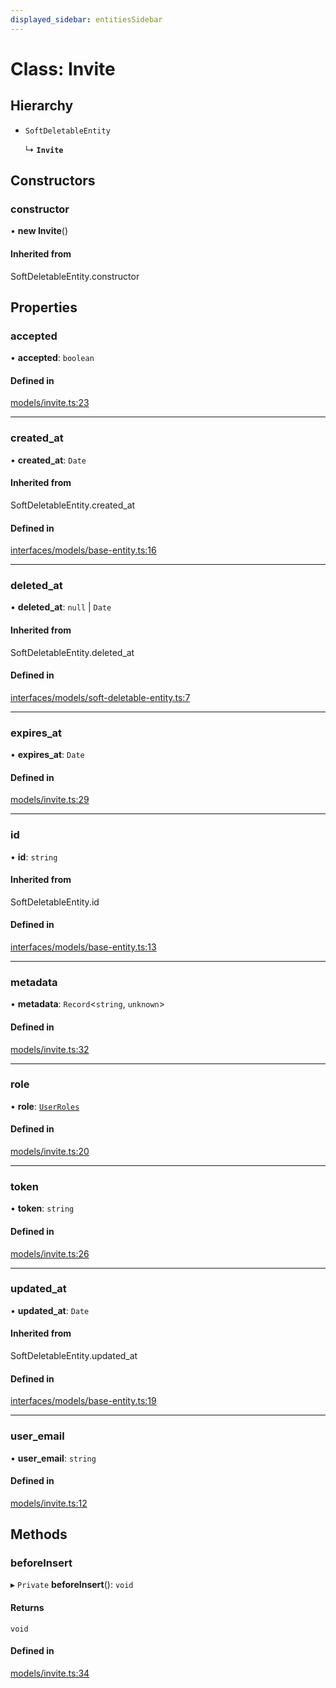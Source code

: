 ```yaml
---
displayed_sidebar: entitiesSidebar
---
```


# Class: Invite

## Hierarchy

- `SoftDeletableEntity`

  ↳ **`Invite`**

## Constructors

### constructor

• **new Invite**()

#### Inherited from

SoftDeletableEntity.constructor

## Properties

### accepted

• **accepted**: `boolean`

#### Defined in

[models/invite.ts:23](https://github.com/fairhopeweb/medusa/blob/c105c046/packages/medusa/src/models/invite.ts#L23)

___

### created\_at

• **created\_at**: `Date`

#### Inherited from

SoftDeletableEntity.created\_at

#### Defined in

[interfaces/models/base-entity.ts:16](https://github.com/fairhopeweb/medusa/blob/c105c046/packages/medusa/src/interfaces/models/base-entity.ts#L16)

___

### deleted\_at

• **deleted\_at**: ``null`` \| `Date`

#### Inherited from

SoftDeletableEntity.deleted\_at

#### Defined in

[interfaces/models/soft-deletable-entity.ts:7](https://github.com/fairhopeweb/medusa/blob/c105c046/packages/medusa/src/interfaces/models/soft-deletable-entity.ts#L7)

___

### expires\_at

• **expires\_at**: `Date`

#### Defined in

[models/invite.ts:29](https://github.com/fairhopeweb/medusa/blob/c105c046/packages/medusa/src/models/invite.ts#L29)

___

### id

• **id**: `string`

#### Inherited from

SoftDeletableEntity.id

#### Defined in

[interfaces/models/base-entity.ts:13](https://github.com/fairhopeweb/medusa/blob/c105c046/packages/medusa/src/interfaces/models/base-entity.ts#L13)

___

### metadata

• **metadata**: `Record`<`string`, `unknown`\>

#### Defined in

[models/invite.ts:32](https://github.com/fairhopeweb/medusa/blob/c105c046/packages/medusa/src/models/invite.ts#L32)

___

### role

• **role**: [`UserRoles`](../enums/UserRoles.md)

#### Defined in

[models/invite.ts:20](https://github.com/fairhopeweb/medusa/blob/c105c046/packages/medusa/src/models/invite.ts#L20)

___

### token

• **token**: `string`

#### Defined in

[models/invite.ts:26](https://github.com/fairhopeweb/medusa/blob/c105c046/packages/medusa/src/models/invite.ts#L26)

___

### updated\_at

• **updated\_at**: `Date`

#### Inherited from

SoftDeletableEntity.updated\_at

#### Defined in

[interfaces/models/base-entity.ts:19](https://github.com/fairhopeweb/medusa/blob/c105c046/packages/medusa/src/interfaces/models/base-entity.ts#L19)

___

### user\_email

• **user\_email**: `string`

#### Defined in

[models/invite.ts:12](https://github.com/fairhopeweb/medusa/blob/c105c046/packages/medusa/src/models/invite.ts#L12)

## Methods

### beforeInsert

▸ `Private` **beforeInsert**(): `void`

#### Returns

`void`

#### Defined in

[models/invite.ts:34](https://github.com/fairhopeweb/medusa/blob/c105c046/packages/medusa/src/models/invite.ts#L34)
